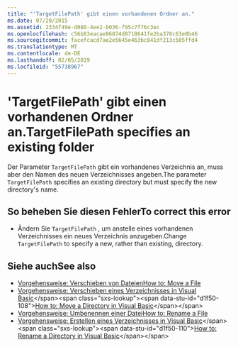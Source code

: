 ```yaml
---
title: "'TargetFilePath' gibt einen vorhandenen Ordner an."
ms.date: 07/20/2015
ms.assetid: 2334f49e-d080-4ee2-b036-f95c7f76c3ec
ms.openlocfilehash: c56b83eacae06874d8718641fe2ba378c63e8b46
ms.sourcegitcommit: facefcacd7ae2e5645e463bc841df213c505ffd4
ms.translationtype: MT
ms.contentlocale: de-DE
ms.lasthandoff: 02/05/2019
ms.locfileid: "55738967"
---
```

# <a name="targetfilepath-specifies-an-existing-folder"></a><span data-ttu-id="d1f50-102">'TargetFilePath' gibt einen vorhandenen Ordner an.</span><span class="sxs-lookup"><span data-stu-id="d1f50-102">TargetFilePath specifies an existing folder</span></span>
<span data-ttu-id="d1f50-103">Der Parameter `TargetFilePath` gibt ein vorhandenes Verzeichnis an, muss aber den Namen des neuen Verzeichnisses angeben.</span><span class="sxs-lookup"><span data-stu-id="d1f50-103">The parameter `TargetFilePath` specifies an existing directory but must specify the new directory's name.</span></span>  
  
## <a name="to-correct-this-error"></a><span data-ttu-id="d1f50-104">So beheben Sie diesen Fehler</span><span class="sxs-lookup"><span data-stu-id="d1f50-104">To correct this error</span></span>  
  
-   <span data-ttu-id="d1f50-105">Ändern Sie `TargetFilePath` , um anstelle eines vorhandenen Verzeichnisses ein neues Verzeichnis anzugeben.</span><span class="sxs-lookup"><span data-stu-id="d1f50-105">Change `TargetFilePath` to specify a new, rather than existing, directory.</span></span>  
  
## <a name="see-also"></a><span data-ttu-id="d1f50-106">Siehe auch</span><span class="sxs-lookup"><span data-stu-id="d1f50-106">See also</span></span>
- [<span data-ttu-id="d1f50-107">Vorgehensweise: Verschieben von Dateien</span><span class="sxs-lookup"><span data-stu-id="d1f50-107">How to: Move a File</span></span>](../../visual-basic/developing-apps/programming/drives-directories-files/how-to-move-a-file.md)
- <span data-ttu-id="d1f50-108">[Vorgehensweise: Verschieben eines Verzeichnisses in Visual Basic](https://docs.microsoft.com/previous-versions/visualstudio/visual-studio-2010/ct88d1f1(v=vs.100))</span><span class="sxs-lookup"><span data-stu-id="d1f50-108">[How to: Move a Directory in Visual Basic](https://docs.microsoft.com/previous-versions/visualstudio/visual-studio-2010/ct88d1f1(v=vs.100))</span></span>
- [<span data-ttu-id="d1f50-109">Vorgehensweise: Umbenennen einer Datei</span><span class="sxs-lookup"><span data-stu-id="d1f50-109">How to: Rename a File</span></span>](../../visual-basic/developing-apps/programming/drives-directories-files/how-to-rename-a-file.md)
- <span data-ttu-id="d1f50-110">[Vorgehensweise: Erstellen eines Verzeichnisses in Visual Basic](https://docs.microsoft.com/previous-versions/visualstudio/visual-studio-2010/45we914z(v=vs.100))</span><span class="sxs-lookup"><span data-stu-id="d1f50-110">[How to: Rename a Directory in Visual Basic](https://docs.microsoft.com/previous-versions/visualstudio/visual-studio-2010/45we914z(v=vs.100))</span></span>
